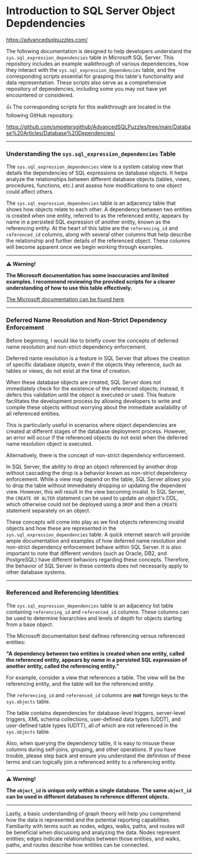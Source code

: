 # Introduction to SQL Server Object Depdendencies

https://advancedsqlpuzzles.com/

The following documentation is designed to help developers understand the `sys.sql_expression_dependencies` table in Microsoft SQL Server. This repository includes an example walkthrough of various dependencies, how they interact with the `sys.sql_expression_dependencies` table, and the corresponding scripts essential for grasping this table's functionality and data representation. These scripts also serve as a comprehensive repository of dependencies, including some you may not have yet encountered or considered.

:thumbsup:  The corresponding scripts for this walkthrough are located in the following GitHub repository.

https://github.com/smpetersgithub/AdvancedSQLPuzzles/tree/main/Database%20Articles/Database%20Dependencies/

***

### Understanding the `sys.sql_expression_dependencies` Table

The `sys.sql_expression_dependencies` view is a system catalog view that details the dependencies of SQL expressions on database objects. It helps analyze the relationships between different database objects (tables, views, procedures, functions, etc.) and assess how modifications to one object could affect others.

The `sys.sql_expression_dependencies` table is an adjacency table that shows how objects relate to each other. A dependency between two entities is created when one entity, referred to as the referenced entity, appears by name in a persisted SQL expression of another entity, known as the referencing entity. At the heart of this table are the `referencing_id` and `referenced_id` columns, along with several other columns that help describe the relationship and further details of the referenced object. These columns will become apparent once we begin working through examples.

***

**⚠️ Warning!**

**The Microsoft documentation has some inaccuracies and limited examples. I recommend reviewing the provided scripts for a clearer understanding of how to use this table effectively.**

[The Microsoft documentation can be found here](https://learn.microsoft.com/en-us/sql/relational-databases/system-catalog-views/sys-sql-expression-dependencies-transact-sql?view=sql-server-ver16).

***

### Deferred Name Resolution and Non-Strict Dependency Enforcement

Before beginning, I would like to briefly cover the concepts of deferred name resolution and non-strict dependency enforcement.

Deferred name resolution is a feature in SQL Server that allows the creation of specific database objects, even if the objects they reference, such as tables or views, do not exist at the time of creation.

When these database objects are created, SQL Server does not immediately check for the existence of the referenced objects; instead, it defers this validation until the object is executed or used. This feature facilitates the development process by allowing developers to write and compile these objects without worrying about the immediate availability of all referenced entities.

This is particularly useful in scenarios where object dependencies are created at different stages of the database deployment process. However, an error will occur if the referenced objects do not exist when the deferred name resolution object is executed.

Alternatively, there is the concept of non-strict dependency enforcement.

In SQL Server, the ability to drop an object referenced by another drop without cascading the drop is a behavior known as non-strict dependency enforcement. While a view may depend on the table, SQL Server allows you to drop the table without immediately dropping or updating the dependent view. However, this will result in the view becoming invalid. In SQL Server, the `CREATE OR ALTER` statement can be used to update an object's DDL, which otherwise could not be deployed using a `DROP` and then a `CREATE` statement separately on an object.

These concepts will come into play as we find objects referencing invalid objects and how these are represented in the `sys.sql_expression_dependencies` table. A quick internet search will provide ample documentation and examples of how deferred name resolution and non-strict dependency enforcement behave within SQL Server. It is also important to note that different vendors (such as Oracle, DB2, and PostgreSQL) have different behaviors regarding these concepts. Therefore, the behavior of SQL Server in these contexts does not necessarily apply to other database systems.

***

### Referenced and Referencing Identities

The `sys.sql_expression_dependencies` table is an adjacency list table containing `referencing_id` and `referenced_id` columns. These columns can be used to determine hierarchies and levels of depth for objects starting from a base object.

The Microsoft documentation best defines referencing versus referenced entities:

**"A dependency between two entities is created when one entity, called the referenced entity, appears by name in a persisted SQL expression of another entity, called the referencing entity."**

For example, consider a view that references a table. The view will be the referencing entity, and the table will be the referenced entity.

The `referencing_id` and `referenced_id` columns are **not** foreign keys to the `sys.objects` table.  

The table contains dependencies for database-level triggers, server-level triggers, XML schema collections, user-defined data types (UDDT), and user-defined table types (UDTT), all of which are not referenced in the `sys.objects` table.  

Also, when querying the dependency table, it is easy to misuse these columns during self-joins, grouping, and other operations. If you have trouble, please step back and ensure you understand the definition of these terms and can logically join a referenced entity to a referencing entity.

***

**⚠️ Warning!**

**The `object_id` is unique only within a single database. The same `object_id` can be used in different databases to reference different objects.**

***

Lastly, a basic understanding of graph theory will help you comprehend how the data is represented and the potential reporting capabilities. Familiarity with terms such as nodes, edges, walks, paths, and routes will be beneficial when discussing and analyzing the data. Nodes represent entities; edges indicate relationships between those entities, and walks, paths, and routes describe how entities can be connected.

***

